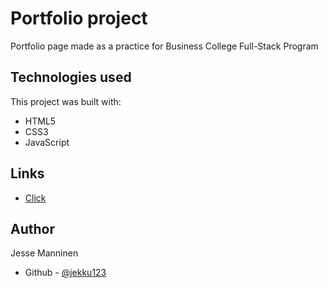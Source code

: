 # Portfolio project

Portfolio page made as a practice for Business College Full-Stack Program

## Technologies used

This project was built with:

- HTML5
- CSS3
- JavaScript

## Links

- [Click](https://public.bc.fi/s2300101/Portfolio)

## Author

Jesse Manninen

- Github - [@jekku123](https://github.com/jekku123)
